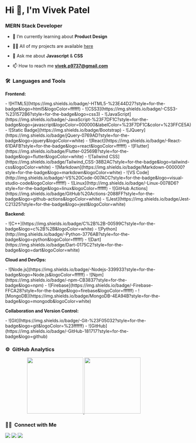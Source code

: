 <h1>Hi 👋, I'm Vivek Patel</h1>
<h3>MERN Stack Developer</h3>
	
- 🌱 I’m currently learning about **Product Design**

- 👨‍💻 All of my projects are available [here](https://www.vivek9patel.com/projects)

- 💬 Ask me about **Javascript** & **CSS**

- 📫 How to reach me **vivek.p9737@gmail.com**


	
### 🛠 &nbsp;Languages and Tools

**Frontend:**
<div style="display: flex; gap: 4;">
- ![HTML5](https://img.shields.io/badge/-HTML5-%23E44D27?style=for-the-badge&logo=html5&logoColor=ffffff)
- ![CSS3](https://img.shields.io/badge/-CSS3-%231572B6?style=for-the-badge&logo=css3)
- ![JavaScript](https://img.shields.io/badge/-JavaScript-%23F7DF1C?style=for-the-badge&logo=javascript&logoColor=000000&labelColor=%23F7DF1C&color=%23FFCE5A)
- ![Static Badge](https://img.shields.io/badge/Bootstrap)
- ![JQuery](https://img.shields.io/badge/jQuery-0769AD?style=for-the-badge&logo=jquery&logoColor=white)
- ![React](https://img.shields.io/badge/-React-61DAFB?style=for-the-badge&logo=react&logoColor=ffffff)
- ![Flutter](https://img.shields.io/badge/Flutter-02569B?style=for-the-badge&logo=flutter&logoColor=white)
- ![Tailwind CSS](https://img.shields.io/badge/Tailwind_CSS-38B2AC?style=for-the-badge&logo=tailwind-css&logoColor=white)
- ![Markdown](https://img.shields.io/badge/Markdown-000000?style=for-the-badge&logo=markdown&logoColor=white)
- ![VS Code](http://img.shields.io/badge/-VS%20Code-007ACC?style=for-the-badge&logo=visual-studio-code&logoColor=ffffff)
- ![Linux](http://img.shields.io/badge/-Linux-0078D6?style=for-the-badge&logo=linux&logoColor=ffffff)
- ![GitHub Actions](https://img.shields.io/badge/GitHub%20Actions-2088FF?style=for-the-badge&logo=github-actions&logoColor=white)
- ![Jest](https://img.shields.io/badge/Jest-C21325?style=for-the-badge&logo=jest&logoColor=white)
</div>

**Backend:**
<div style="display: flex; gap: 4;">
- ![C++](https://img.shields.io/badge/C%2B%2B-00599C?style=for-the-badge&logo=c%2B%2B&logoColor=white)
- ![Python](http://img.shields.io/badge/-Python-3776AB?style=for-the-badge&logo=python&logoColor=ffffff)
- ![Dart](https://img.shields.io/badge/Dart-0175C2?style=for-the-badge&logo=dart&logoColor=white)
</div>

**Cloud and DevOps:**
<div style="display: flex; gap: 4;">
- ![Node.js](https://img.shields.io/badge/-Nodejs-339933?style=for-the-badge&logo=Node.js&logoColor=ffffff)
- ![Npm](https://img.shields.io/badge/-npm-CB3837?style=for-the-badge&logo=npm)
- ![Firebase](https://img.shields.io/badge/-Firebase-FFCA28?style=for-the-badge&logo=firebase&logoColor=ffffff)
- ![MongoDB](https://img.shields.io/badge/MongoDB-4EA94B?style=for-the-badge&logo=mongodb&logoColor=white)
</div>

**Collaboration and Version Control:**
<div style="display: flex; gap: 4;">
- ![Git](https://img.shields.io/badge/-Git-%23F05032?style=for-the-badge&logo=git&logoColor=%23ffffff)
- ![GitHub](https://img.shields.io/badge/-GitHub-181717?style=for-the-badge&logo=github)
</div>


### ⚙️ &nbsp;GitHub Analytics

<p align="center">
<a href="https://github.com/vivek9patel">
  <img height="180em" src="https://github-readme-stats-eight-theta.vercel.app/api?username=vivek9patel&show_icons=true&theme=algolia&include_all_commits=true&count_private=true"/>
  <img height="180em" src="https://github-readme-stats-eight-theta.vercel.app/api/top-langs/?username=vivek9patel&layout=compact&langs_count=8&theme=algolia"/>
</a>
</p>

### 🤝🏻 &nbsp;Connect with Me

<p>
<!-- <a href="https://www.vivek9patel.com"><img src="https://img.shields.io/badge/-adityavsingh.com-3423A6?style=for-the-badge&logo=Google-Chrome&logoColor=white"/></a> -->
<a href="https://linkedin.com/in/vivek9patel"><img src="https://img.shields.io/badge/-vivek9patel-0077B5?style=flat&logo=Linkedin&logoColor=white"/></a>
<a href="mailto:vivek.p9737@gmail.com"><img src="https://img.shields.io/badge/-vivek.p9737@gmail.com-D14836?style=flat&logo=Gmail&logoColor=white"/></a>
<a href="https://twitter.com/vivek9patel"><img src="https://img.shields.io/badge/-@vivek9patel-1877F2?style=flat&logo=Twitter&logoColor=white"/></a>
</p>
<!-- <p align="center"><img align="center" src="https://github-readme-streak-stats.herokuapp.com/?user=vivek9patel&" alt="vivek9patel" /></p> -->
